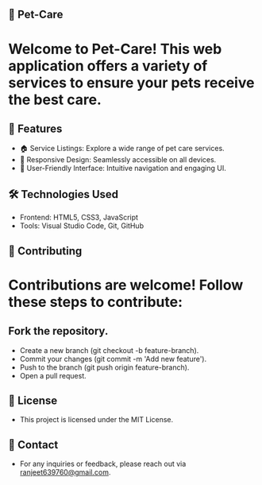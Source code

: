 ## 🐾 Pet-Care
# Welcome to Pet-Care! This web application offers a variety of services to ensure your pets receive the best care.


## 🚀 Features
- 🏠 Service Listings: Explore a wide range of pet care services.
- 📱 Responsive Design: Seamlessly accessible on all devices.
- 🎨 User-Friendly Interface: Intuitive navigation and engaging UI.

## 🛠️ Technologies Used
- Frontend: HTML5, CSS3, JavaScript
- Tools: Visual Studio Code, Git, GitHub

## 🤝 Contributing
# Contributions are welcome! Follow these steps to contribute:

## Fork the repository.
- Create a new branch (git checkout -b feature-branch).
- Commit your changes (git commit -m 'Add new feature').
- Push to the branch (git push origin feature-branch).
- Open a pull request.

## 📝 License
- This project is licensed under the MIT License.

## 📧 Contact
- For any inquiries or feedback, please reach out via ranjeet639760@gmail.com.
